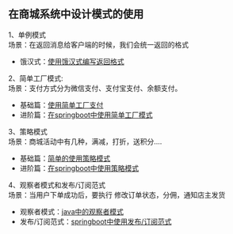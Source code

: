 ## 在商城系统中设计模式的使用

1、单例模式  
场景：在返回消息给客户端的时候，我们会统一返回的格式
   * 饿汉式：[使用饿汉式编写返回格式](https://www.cnblogs.com/boychen/p/10624816.html)  

2、简单工厂模式:  
场景：支付方式分为微信支付、支付宝支付、余额支付。  
   * 基础篇：[使用简单工厂支付](https://www.cnblogs.com/boychen/p/10618868.html)
   * 进阶篇：[在springboot中使用简单工厂模式](https://www.cnblogs.com/boychen/p/10624935.html)

3、策略模式  
场景：商城活动中有几种，满减，打折，送积分....
   * 基础篇：[简单的使用策略模式](https://www.cnblogs.com/boychen/p/10714192.html)
   * 进阶篇：[在springboot中使用策略模式](https://www.cnblogs.com/boychen/p/10721078.html)
   
4、观察者模式和发布/订阅范式  
场景：当用户下单成功后，要执行 修改订单状态，分佣，通知店主发货
   * 观察者模式：[java中的观察者模式](https://www.cnblogs.com/boychen/p/10747791.html)
   * 发布/订阅范式：[springboot中使用发布/订阅范式](https://www.cnblogs.com/boychen/p/10747791.html)